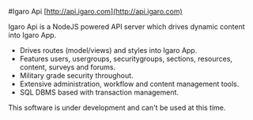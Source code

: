 #Igaro Api [http://api.igaro.com](http://api.igaro.com)

Igaro Api is a NodeJS powered API server which drives dynamic content into Igaro App.

* Drives routes (model/views) and styles into Igaro App.
* Features users, usergroups, securitygroups, sections, resources, content, surveys and forums.
* Military grade security throughout.
* Extensive administration, workflow and content management tools.
* SQL DBMS based with transaction management.

This software is under development and can't be used at this time.
